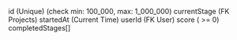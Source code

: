 id (Unique) (check min: 100_000, max: 1_000_000)
currentStage (FK Projects)
startedAt (Current Time)
userId (FK User)
score ( >= 0)
completedStages[] 
